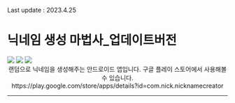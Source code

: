 Last update : 2023.4.25
# 닉네임 생성 마법사_업데이트버전
<div>
  <img src="https://img.shields.io/badge/Android-3DDC84?style=flat-square&logo=Android&logoColor=ffffff"/>
  <img src="https://img.shields.io/badge/Java-333333?style=flat-square&logo=Java&logoColor=000000"/>
  <img src="https://img.shields.io/badge/SQLite-003B57?style=flat-square&logo=SQLite&logoColor=ffffff"/>
</div>


<div align=center>
  랜덤으로 닉네임을 생성해주는 안드로이드 앱입니다. 구글 플레이 스토어에서 사용해볼 수 있습니다.</br>
  https://play.google.com/store/apps/details?id=com.nick.nicknamecreator</br>

**************

</div>
